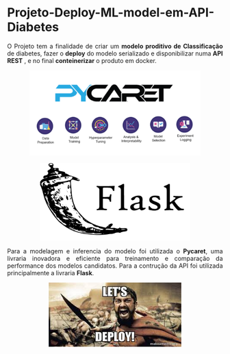 # Projeto-Deploy-ML-model-em-API-Diabetes

<div style="text-align: justify; max-width: 800px; margin: 0 auto;">
O Projeto tem a finalidade de criar um <strong>modelo proditivo de Classificação</strong>  de diabetes, fazer o <strong>deploy</strong>  do modelo serializado e disponibilizar numa <strong>API REST</strong> , e no final <strong>conteinerizar</strong> o produto em docker.
</div>

<p align="center">
<img src= "image.png" alt="Pycaret" width="400" height="200">
</p>

<p align="center">
<img src= "image-1.png" alt="Flask" width="350" height="180">
</p>

<div style="text-align: justify; max-width: 800px; margin: 0 auto;">
Para a modelagem e inferencia do modelo foi utilizada o <strong>Pycaret</strong>, uma livraria inovadora e eficiente para treinamento e comparação da performance dos modelos candidatos. Para a contrução da API foi utilizada principalmente a livraria <strong>Flask</strong>.    
</div>

<p align="center">
<img src= "image-2.png" alt="Flask" width="310" height="150">
</p>